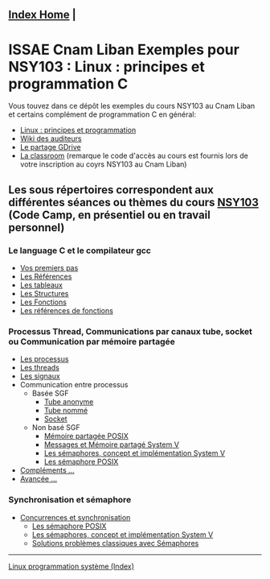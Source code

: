 [Index Home](/) |
----

# ISSAE Cnam Liban Exemples pour NSY103 : Linux : principes et programmation C

Vous touvez dans ce dépôt les exemples du cours NSY103 au Cnam Liban et certains complément de programmation C en général: 

 * [Linux : principes et programmation](http://cours.cofares.net/cours-du-cnam/linux-principes-et-programmation-nsy103)
 * [Wiki des auditeurs](http://wiki.cofares.net)
 * [Le partage GDrive](https://drive.google.com/drive/folders/0B2NK97qOKj2ja2xMbGx1NnZCdzA?usp=sharing)
 * [La classroom](https://classroom.google.com/u/2/c/MjQwOTg4MjI4OVpa) (remarque le code d'accès au cours est fournis lors de votre inscription au coyrs NSY103 au Cnam Liban)
 
## Les sous répertoires correspondent aux différentes séances ou thèmes du cours [NSY103](http://formation.cnam.fr/rechercher-par-discipline/linux-principes-et-programmation-208639.kjsp) (Code Camp, en présentiel ou en travail personnel)

### Le language C et le compilateur gcc

* [Vos premiers pas](GCC/PremiersProgrammes)
* [Les Références](GCC/lesReferences/)
* [Les tableaux](GCC/lesTableaux)
* [Les Structures](GCC/lesStructures)
* [Les Fonctions](GCC/lesFonctions)
* [Les références de fonctions](GCC/ReferenceFonctions)

### Processus Thread, Communications par canaux tube, socket ou Communication par mémoire partagée
* [Les processus](BaseProgLinux/Processus)
* [Les threads](BaseProgLinux/Threads)
* [Les signaux](BaseProgLinux/Signals)
* Communication entre processus
  * Basée SGF
    * [Tube anonyme](TubeAnonyme)
    * [Tube nommé](TubeNomme)
    * [Socket](/Sockets)
  * Non basé SGF
    * [Mémoire partagée POSIX](MemoirePartagee)
    * [Messages et Mémoire partagé System V](MSGQ)
    * [Les sémaphores, concept et implémentation System V](/ProgAvancee/SemaphorePourProc/semaphor.md)
    * [Les sémaphore POSIX](/BaseProgLinux/Threads/SemaphoreTh.md)
* [Compléments ...](BaseProgLinux/)
* [Avancée ...](ProgAvancee)

### Synchronisation et sémaphore

* [Concurrences et synchronisation](ConcurenceEtSynchro)
  * [Les sémaphore POSIX](/BaseProgLinux/Threads/SemaphoreTh.md)
  * [Les sémaphores, concept et implémentation System V](/ProgAvancee/SemaphorePourProc/semaphor.md)
  * [Solutions problèmes classiques avec Sémaphores](/ConcurenceEtSynchro/SolutionsProblesConcurence.md)

---

[Linux programmation système (Index)](/)
